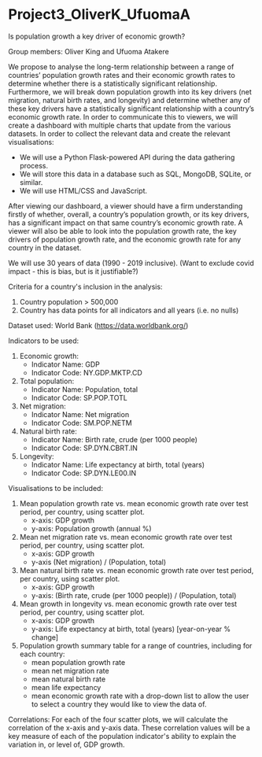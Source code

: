 # Project3_OliverK_UfuomaA
Is population growth a key driver of economic growth?

Group members: Oliver King and Ufuoma Atakere

We propose to analyse the long-term relationship between a range of countries’ population growth rates and their economic growth rates to determine whether there is a statistically significant relationship.
Furthermore, we will break down population growth into its key drivers (net migration, natural birth rates, and longevity) and determine whether any of these key drivers have a statistically significant relationship with a country’s economic growth rate.
In order to communicate this to viewers, we will create a dashboard with multiple charts that update from the various datasets.
In order to collect the relevant data and create the relevant visualisations:
- We will use a Python Flask-powered API during the data gathering process.
- We will store this data in a database such as SQL, MongoDB, SQLite, or similar.
- We will use HTML/CSS and JavaScript.

After viewing our dashboard, a viewer should have a firm understanding firstly of whether, overall, a country’s population growth, or its key drivers, has a significant impact on that same country’s economic growth rate. A viewer will also be able to look into the population growth rate, the key drivers of population growth rate, and the economic growth rate for any country in the dataset.

We will use 30 years of data (1990 - 2019 inclusive). (Want to exclude covid impact - this is bias, but is it justifiable?)

Criteria for a country's inclusion in the analysis:
1. Country population > 500,000
2. Country has data points for all indicators and all years (i.e. no nulls)

Dataset used: World Bank (https://data.worldbank.org/)

Indicators to be used:
1. Economic growth:
    - Indicator Name: GDP
    - Indicator Code: NY.GDP.MKTP.CD
2. Total population:
    - Indicator Name: Population, total
    - Indicator Code: SP.POP.TOTL
3. Net migration:
    - Indicator Name: Net migration
    - Indicator Code: SM.POP.NETM
4. Natural birth rate:
    - Indicator Name: Birth rate, crude (per 1000 people)
    - Indicator Code: SP.DYN.CBRT.IN
5. Longevity:
    - Indicator Name: Life expectancy at birth, total (years)
    - Indicator Code: SP.DYN.LE00.IN

Visualisations to be included:
1. Mean population growth rate vs. mean economic growth rate over test period, per country, using scatter plot.
    - x-axis: GDP growth
    - y-axis: Population growth (annual %)
2. Mean net migration rate vs. mean economic growth rate over test period, per country, using scatter plot.
    - x-axis: GDP growth
    - y-axis (Net migration) / (Population, total)
3. Mean natural birth rate vs. mean economic growth rate over test period, per country, using scatter plot.
    - x-axis: GDP growth
    - y-axis: (Birth rate, crude (per 1000 people)) / (Population, total)
4. Mean growth in longevity vs. mean economic growth rate over test period, per country, using scatter plot.
    - x-axis: GDP growth 
    - y-axis: Life expectancy at birth, total (years) [year-on-year % change]
5. Population growth summary table for a range of countries, including for each country:
    - mean population growth rate
    - mean net migration rate
    - mean natural birth rate
    - mean life expectancy
    - mean economic growth rate
    with a drop-down list to allow the user to select a country they would like to view the data of.

Correlations:
For each of the four scatter plots, we will calculate the correlation of the x-axis and y-axis data. These correlation values will be a key measure of each of the population indicator's ability to explain the variation in, or level of, GDP growth.